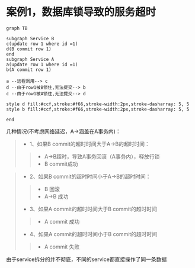 # 案例1，数据库锁导致的服务超时

```mermaid
graph TB

subgraph Service B
c(update row 1 where id =1)
d(B commit row 1)
end
subgraph Service A
a(update row 1 where id =1)
b(A commit row 1)

a --远程调用--> c
d --由于row1被B锁住,无法提交--> b
c --由于row1被A锁住,无法提交--> d

style d fill:#ccf,stroke:#f66,stroke-width:2px,stroke-dasharray: 5, 5
style b fill:#ccf,stroke:#f66,stroke-width:2px,stroke-dasharray: 5, 5

end
```
几种情况(不考虑网络延迟，A->涵盖在A事务内)：
>- 1、如果B commit的超时时间大于A->B的超时时间：
>>- A->B超时，导致A事务回滚（A事务内），释放行锁
>>- B commit成功

>- 2、如果B commit的超时时间小于A->B的超时时间：
>>- B 回滚
>>- A->B 成功
>- 3、如果A commit的超时时间大于B commit的超时时间 
>>- A commit 成功
>- 4、如果A commit的超时时间小于B commit的超时时间 
>>- A commit 失败

由于service拆分的并不彻底，不同的service都直接操作了同一条数据
<!--stackedit_data:
eyJoaXN0b3J5IjpbNTU5ODM3ODg4XX0=
-->